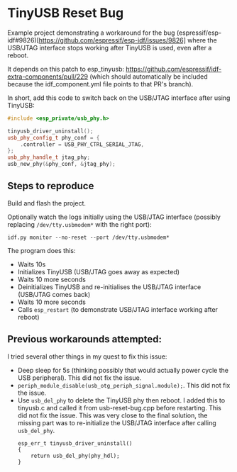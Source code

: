 # TinyUSB Reset Bug

Example project demonstrating a workaround for the bug (espressif/esp-idf#9826)[https://github.com/espressif/esp-idf/issues/9826] where the USB/JTAG interface stops working after TinyUSB is used, even after a reboot.

It depends on this patch to esp_tinyusb: https://github.com/espressif/idf-extra-components/pull/229 (which should automatically be included because the idf_component.yml file points to that PR's branch).

In short, add this code to switch back on the USB/JTAG interface after using TinyUSB:

```c++
#include <esp_private/usb_phy.h>
```
```c++
tinyusb_driver_uninstall();
usb_phy_config_t phy_conf = {
    .controller = USB_PHY_CTRL_SERIAL_JTAG,
};
usb_phy_handle_t jtag_phy;
usb_new_phy(&phy_conf, &jtag_phy);
```

## Steps to reproduce

Build and flash the project.

Optionally watch the logs initially using the USB/JTAG interface (possibly replacing `/dev/tty.usbmodem*` with the right port):

```
idf.py monitor --no-reset --port /dev/tty.usbmodem*
```

The program does this:
* Waits 10s
* Initializes TinyUSB (USB/JTAG goes away as expected)
* Waits 10 more seconds
* Deinitializes TinyUSB and re-initialises the USB/JTAG interface (USB/JTAG comes back)
* Waits 10 more seconds
* Calls `esp_restart` (to demonstrate USB/JTAG interface working after reboot)

## Previous workarounds attempted:

I tried several other things in my quest to fix this issue:

* Deep sleep for 5s (thinking possibly that would actually power cycle the USB peripheral). This did not fix the issue.
* `periph_module_disable(usb_otg_periph_signal.module);`. This did not fix the issue.
* Use `usb_del_phy` to delete the TinyUSB phy then reboot. I added this to tinyusb.c and called it from usb-reset-bug.cpp before restarting. This did not fix the issue. This was very close to the final solution, the missing part was to re-initialize the USB/JTAG interface after calling `usb_del_phy`.
    ```
    esp_err_t tinyusb_driver_uninstall()
    {
        return usb_del_phy(phy_hdl);
    }
    ```
